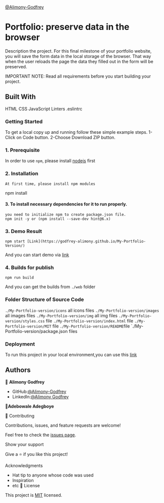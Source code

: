 [@Alimony-Godfrey](https://github.com/Godfrey-Alimony)

# Portfolio: preserve data in the browser

Description the project.
For this final milestone of your portfolio website, you will save the form data in the local storage of the browser. That way when the user reloads the page the data they filled out in the form will be preserved.

IMPORTANT NOTE: Read all requirements before you start building your project.

## Built With

HTML
CSS
JavaScript
Linters
.eslintrc

### Getting Started

To get a local copy up and running follow these simple example steps. 1-Click on Code button. 2-Choose Download ZIP button.

### 1. Prerequisite

In order to use `npm`, please install [nodejs](https://nodejs.org/en/download/) first

### 2. Installation

```
At first time, please install npm modules
```

npm install

#### 3. To install necessary dependencies for it to run properly.

```
you need to initialize npm to create package.json file.
npm init -y or (npm install --save-dev hint@6.x)
```

### 3. Demo Result

```
npm start [Link](https://godfrey-alimony.github.io/My-Portfolio-Version/)
```

And you can start demo via [link](https://godfrey-alimony.github.io/Desktop-Portfolio-Version/)

### 4. Builds for publish

```
npm run build

```

And you can get the builds from `./web` folder

### Folder Structure of Source Code

`./My-Portfolio-version/icons` all icons files
`./My-Portfolio-version/images` all images files
`./My-Portfolio-version/img` all img files
`./My-Portfolio-version/styles.css` file
`./My-Portfolio-version/index.html` file
`./My-Portfolio-version/MIT` file
`./My-Portfolio-version/README`file
`./My-Portfolio-version/package.json files

### Deployment

To run this project in your local environment,you can use this [link](https://godfrey-alimony.github.io/Desktop-Portfolio-Version/)

## Authors

👤 **Alimony Godfrey**

- GitHub:[@Alimony-Godfrey](https://github.com/Godfrey-Alimony)
- LinkedIn:[@Alimony Godfrey](https://www.linkedin.com/in/alimony-godfrey-8aba3136)

👤**Adebowale Adegboye**

🤝 Contributing

Contributions, issues, and feature requests are welcome!

Feel free to check the [issues page](../../issues/).

Show your support

Give a ⭐️ if you like this project!

Acknowledgments

- Hat tip to anyone whose code was used
- Inspiration
- etc
  📝 License

This project is [MIT](./MIT.md) licensed.

```

```
